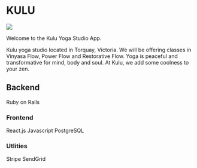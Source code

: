 # KULU 
![](./assets/kululogo.png)

Welcome to the Kulu Yoga Studio App. 

Kulu yoga studio located in Torquay, Victoria. We will be offering classes in Vinyasa Flow, Power Flow and Restorative Flow. Yoga is peaceful and transformative for mind, body and soul. At Kulu, we add some coolness to your zen.

 ## Backend 
Ruby on Rails

### Frontend
React.js
Javascript
PostgreSQL

### Utlities
Stripe
SendGrid


